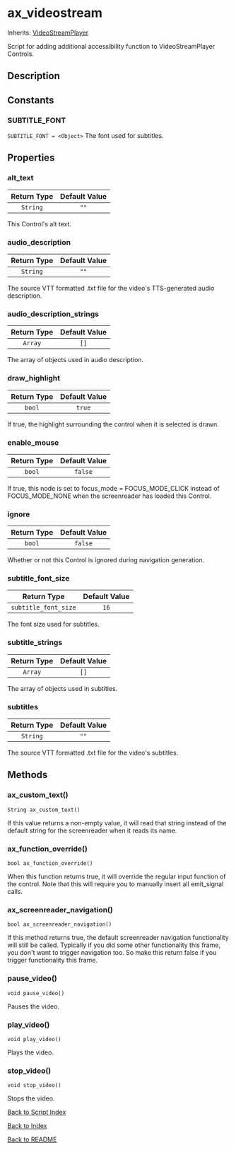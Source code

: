 # ax_videostream
Inherits: [VideoStreamPlayer](https://docs.godotengine.org/en/stable/classes/class_videostreamplayer.html)

Script for adding additional accessibility function to VideoStreamPlayer Controls.

## Description

## Constants

### SUBTITLE_FONT
``SUBTITLE_FONT = <Object>``
The font used for subtitles.


## Properties

###  alt_text

| Return Type | Default Value |
|:-------------:|:-------------:|
| ``String`` | ``""``

This Control's alt text.


### audio_description

| Return Type | Default Value |
|:-------------:|:-------------:|
| ``String`` | ``""``

The source VTT formatted .txt file for the video's TTS-generated audio description.

### audio_description_strings

| Return Type | Default Value |
|:-------------:|:-------------:|
| ``Array`` | ``[]``

The array of objects used in audio description.

### draw_highlight
| Return Type | Default Value |
|:-------------:|:-------------:|
| ``bool`` | ``true``

If true, the highlight surrounding the control when it is selected is drawn.

### enable_mouse
| Return Type | Default Value |
|:-------------:|:-------------:|
| ``bool`` | ``false``

If true, this node is set to focus_mode = FOCUS_MODE_CLICK instead of FOCUS_MODE_NONE when the screenreader has loaded this Control.

### ignore
| Return Type | Default Value |
|:-------------:|:-------------:|
| ``bool`` | ``false``

Whether or not this Control is ignored during navigation generation.

### subtitle_font_size

| Return Type | Default Value |
|:-------------:|:-------------:|
| ``subtitle_font_size`` | ``16``

The font size used for subtitles.

### subtitle_strings

| Return Type | Default Value |
|:-------------:|:-------------:|
| ``Array`` | ``[]``

The array of objects used in subtitles.

### subtitles

| Return Type | Default Value |
|:-------------:|:-------------:|
| ``String`` | ``""``

The source VTT formatted .txt file for the video's subtitles.

## Methods

### ax_custom_text()
``String ax_custom_text()``

If this value returns a non-empty value, it will read that string instead of the default string for the screenreader when it reads its name.

### ax_function_override()
``bool ax_function_override()``

When this function returns true, it will override the regular input function of the control. Note that this will require you to manually insert all emit_signal calls.

### ax_screenreader_navigation()
``bool ax_screenreader_navigation()``

If this method returns true, the default screenreader navigation functionality will still be called. Typically if you did some other functionality this frame, you don't want to trigger navigation too. So make this return false if you trigger functionality this frame.

### pause_video()
``void pause_video()``

Pauses the video.

### play_video()
``void play_video()``

Plays the video.

### stop_video()
``void stop_video()``

Stops the video.

[Back to Script Index](../scripts_info.md)

[Back to Index](../index.md)

[Back to README](../../../README.md)
